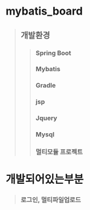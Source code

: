 # mybatis_board
> ## 개발환경
>> ### Spring Boot
>> ### Mybatis
>> ### Gradle
>> ### jsp
>> ### Jquery
>> ### Mysql
>> ### 멀티모듈 프로젝트
  
  
# 개발되어있는부분
> ### 로그인, 멀티파일업로드 
